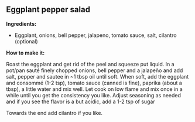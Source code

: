 ## Eggplant pepper salad

**Ingredients:**

* Eggplant, onions, bell pepper, jalapeno, tomato sauce, salt, cilantro (optional)

**How to make it:**

Roast the eggplant and get rid of the peel and squeeze put liquid. In a pot/pan sauté finely chopped onions, bell pepper and a jalapeño and add salt, pepper and sautee in ~1 tbsp oil until soft. When soft, add the eggplant and consommé (1-2 tsp), tomato sauce (canned is fine), paprika (about a tbsp), a little water and mix well. Let cook on low flame and mix once in a while until you get the consistency you like. Adjust seasoning as needed and if you see the flavor is a but acidic, add a 1-2 tsp of sugar

Towards the end add cilantro if you like.
